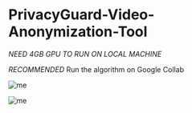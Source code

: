 # PrivacyGuard-Video-Anonymization-Tool

*NEED 4GB GPU TO RUN ON LOCAL MACHINE*

*RECOMMENDED* Run the algorithm on Google Collab

![me](https://gachi.gay/LqGsF)

![me](https://gachi.gay/V5Bu8)

